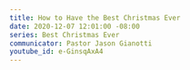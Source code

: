 ```yaml
---
title: How to Have the Best Christmas Ever
date: 2020-12-07 12:01:00 -08:00
series: Best Christmas Ever
communicator: Pastor Jason Gianotti
youtube_id: e-GinsqAxA4
---
```


